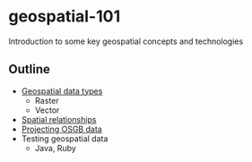 # geospatial-101
Introduction to some key geospatial concepts and technologies

## Outline
* [Geospatial data types](geospatial-data-types.md)
  * Raster
  * Vector
* [Spatial relationships](spatial-rels.md)
* [Projecting OSGB data](projecting-osgb-data.md)
* Testing geospatial data
  * Java, Ruby

